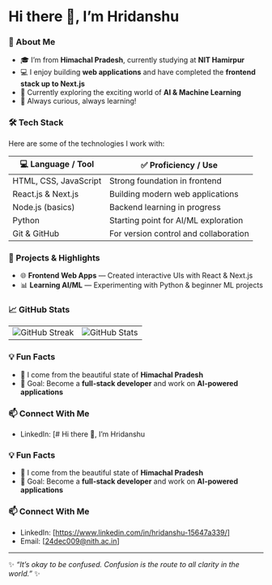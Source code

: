 # Hi there 👋, I’m Hridanshu  

### 🔭 About Me  
- 🎓 I’m from **Himachal Pradesh**, currently studying at **NIT Hamirpur**  
- 💻 I enjoy building **web applications** and have completed the **frontend stack up to Next.js**  
- 🤖 Currently exploring the exciting world of **AI & Machine Learning**  
- 🚀 Always curious, always learning!  

### 🛠️ Tech Stack  
Here are some of the technologies I work with:  

| 💻 Language / Tool | ✅ Proficiency / Use |  
|--------------------|----------------------|  
| HTML, CSS, JavaScript | Strong foundation in frontend |  
| React.js & Next.js | Building modern web applications |  
| Node.js (basics) | Backend learning in progress |  
| Python | Starting point for AI/ML exploration |  
| Git & GitHub | For version control and collaboration |  

### 📂 Projects & Highlights  
- 🌐 **Frontend Web Apps** — Created interactive UIs with React & Next.js  
- 📊 **Learning AI/ML** — Experimenting with Python & beginner ML projects  

### 📈 GitHub Stats  
| | |
|---|---|
| ![GitHub Streak](https://github-readme-streak-stats.herokuapp.com/?user=Hridanshu4004) | ![GitHub Stats](https://github-readme-stats.vercel.app/api?username=Hridanshu4004&show_icons=true) |  

### 💡 Fun Facts  
- 🌄 I come from the beautiful state of **Himachal Pradesh**  
- 🎯 Goal: Become a **full-stack developer** and work on **AI-powered applications**  

### 📫 Connect With Me  
- LinkedIn: [# Hi there 👋, I’m Hridanshu  


### 💡 Fun Facts  
- 🌄 I come from the beautiful state of **Himachal Pradesh**  
- 🎯 Goal: Become a **full-stack developer** and work on **AI-powered applications**  

### 📫 Connect With Me  
- LinkedIn: [https://www.linkedin.com/in/hridanshu-15647a339/]  
- Email: [24dec009@nith.ac.in]  

---


✨ *“It’s okay to be confused. Confusion is the route to all clarity in the world.”* ✨

